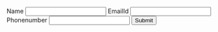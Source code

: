 <!DOCTYPE html>
<html lang="en">
<head>
    <meta charset="UTF-8">
    <meta name="viewport" content="width=device-width, initial-scale=1.0">
    <title>Document</title>
</head>
    <body>
        <form onsubmit="saveToLocalStorage(event)">
            <label> Name </label>
            <input type="text" name="username" required/>
            <label> EmailId </label>
            <input type="email" name="emailid" required/>
            <label>Phonenumber </label> 
            <input type="tel" name="phonenumber" />
            <button> Submit </button>
        </form>
        <script>
            function saveToLocalStorage(event) {
                event.preventDefault();
                const name = event.target.username.value;
                const email = event.target.emailid.value;
                const phonenumber = event.target.phonenumber.value;
                localStorage.setItem('name', name);
                localStorage.setItem('email', email);
                localStorage.setItem('phonenumber', phonenumber);
                const obj = {
                    name,
                    email,
                    phonenumber,
                }
                localStorage.setItem('userDetails', JSON.stringify (obj));
            }
        </script>
    
</body>
</html>
